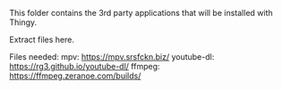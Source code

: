 This folder contains the 3rd party applications that will be installed with Thingy.

Extract files here.

Files needed:
mpv: https://mpv.srsfckn.biz/
youtube-dl: https://rg3.github.io/youtube-dl/
ffmpeg: https://ffmpeg.zeranoe.com/builds/